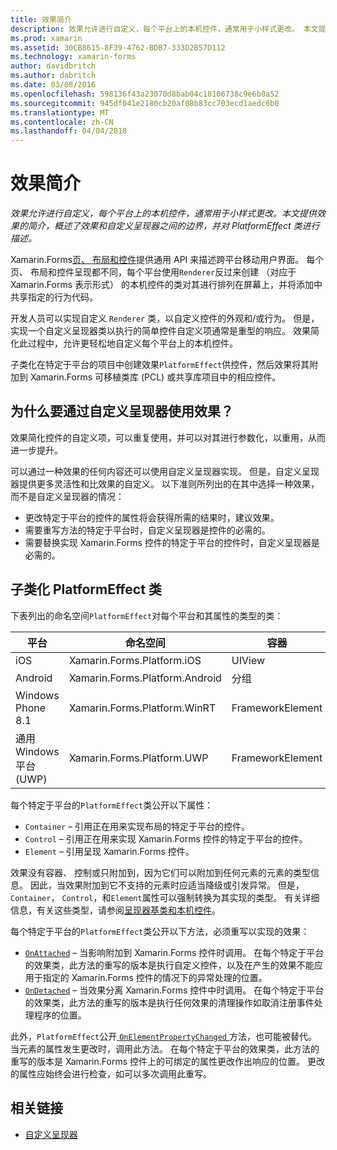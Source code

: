 ```yaml
---
title: 效果简介
description: 效果允许进行自定义，每个平台上的本机控件，通常用于小样式更改。 本文提供效果的简介，概述了效果和自定义呈现器之间的边界，并对 PlatformEffect 类进行描述。
ms.prod: xamarin
ms.assetid: 30CB8615-8F39-4762-BDB7-333D2B57D112
ms.technology: xamarin-forms
author: davidbritch
ms.author: dabritch
ms.date: 03/08/2016
ms.openlocfilehash: 598136f43a23070d8bab04c18106738c9e6b0a52
ms.sourcegitcommit: 945df041e2180cb20af08b83cc703ecd1aedc6b0
ms.translationtype: MT
ms.contentlocale: zh-CN
ms.lasthandoff: 04/04/2018
---
```

# <a name="introduction-to-effects"></a>效果简介

_效果允许进行自定义，每个平台上的本机控件，通常用于小样式更改。本文提供效果的简介，概述了效果和自定义呈现器之间的边界，并对 PlatformEffect 类进行描述。_

Xamarin.Forms[页、 布局和控件](~/xamarin-forms/user-interface/controls/index.md)提供通用 API 来描述跨平台移动用户界面。 每个页、 布局和控件呈现都不同，每个平台使用`Renderer`反过来创建 （对应于 Xamarin.Forms 表示形式） 的本机控件的类对其进行排列在屏幕上，并将添加中共享指定的行为代码。

开发人员可以实现自定义 `Renderer` 类，以自定义控件的外观和/或行为。 但是，实现一个自定义呈现器类以执行的简单控件自定义项通常是重型的响应。 效果简化此过程中，允许更轻松地自定义每个平台上的本机控件。

子类化在特定于平台的项目中创建效果`PlatformEffect`供控件，然后效果将其附加到 Xamarin.Forms 可移植类库 (PCL) 或共享库项目中的相应控件。

## <a name="why-use-an-effect-over-a-custom-renderer"></a>为什么要通过自定义呈现器使用效果？

效果简化控件的自定义项，可以重复使用，并可以对其进行参数化，以重用，从而进一步提升。

可以通过一种效果的任何内容还可以使用自定义呈现器实现。 但是，自定义呈现器提供更多灵活性和比效果的自定义。 以下准则所列出的在其中选择一种效果，而不是自定义呈现器的情况：

- 更改特定于平台的控件的属性将会获得所需的结果时，建议效果。
- 需要重写方法的特定于平台时，自定义呈现器是控件的必需的。
- 需要替换实现 Xamarin.Forms 控件的特定于平台的控件时，自定义呈现器是必需的。

## <a name="subclassing-the-platformeffect-class"></a>子类化 PlatformEffect 类

下表列出的命名空间`PlatformEffect`对每个平台和其属性的类型的类：

|平台|命名空间|容器|控件|
|--- |--- |--- |--- |
|iOS|Xamarin.Forms.Platform.iOS|UIView|UIView|
|Android|Xamarin.Forms.Platform.Android|分组|视图|
|Windows Phone 8.1|Xamarin.Forms.Platform.WinRT|FrameworkElement|FrameworkElement|
|通用 Windows 平台 (UWP)|Xamarin.Forms.Platform.UWP|FrameworkElement|FrameworkElement|

每个特定于平台的`PlatformEffect`类公开以下属性：

- `Container` – 引用正在用来实现布局的特定于平台的控件。
- `Control` – 引用正在用来实现 Xamarin.Forms 控件的特定于平台的控件。
- `Element` – 引用呈现 Xamarin.Forms 控件。

效果没有容器、 控制或只附加到，因为它们可以附加到任何元素的元素的类型信息。 因此，当效果附加到它不支持的元素时应适当降级或引发异常。 但是， `Container`， `Control`，和`Element`属性可以强制转换为其实现的类型。 有关详细信息，有关这些类型，请参阅[呈现器基类和本机控件](~/xamarin-forms/app-fundamentals/custom-renderer/renderers.md)。

每个特定于平台的`PlatformEffect`类公开以下方法，必须重写以实现的效果：

- [`OnAttached`](https://developer.xamarin.com/api/member/Xamarin.Forms.Effect.OnAttached()/) – 当影响附加到 Xamarin.Forms 控件时调用。 在每个特定于平台的效果类，此方法的重写的版本是执行自定义控件，以及在产生的效果不能应用于指定的 Xamarin.Forms 控件的情况下的异常处理的位置。
- [`OnDetached`](https://developer.xamarin.com/api/member/Xamarin.Forms.Effect.OnDetached()/) – 当效果分离 Xamarin.Forms 控件中时调用。 在每个特定于平台的效果类，此方法的重写的版本是执行任何效果的清理操作如取消注册事件处理程序的位置。

此外，`PlatformEffect`公开[ `OnElementPropertyChanged` ](https://developer.xamarin.com/api/member/Xamarin.Forms.PlatformEffect%3CTContainer,TControl%3E.OnElementPropertyChanged/p/System.ComponentModel.PropertyChangedEventArgs/)方法，也可能被替代。 当元素的属性发生更改时，调用此方法。 在每个特定于平台的效果类，此方法的重写的版本是 Xamarin.Forms 控件上的可绑定的属性更改作出响应的位置。 更改的属性应始终会进行检查，如可以多次调用此重写。


## <a name="related-links"></a>相关链接

- [自定义呈现器](~/xamarin-forms/app-fundamentals/custom-renderer/index.md)
